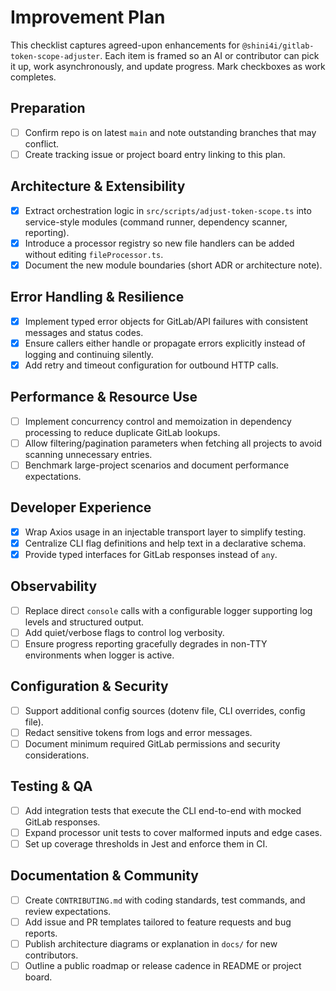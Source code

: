 # Improvement Plan

This checklist captures agreed-upon enhancements for `@shini4i/gitlab-token-scope-adjuster`. Each item is framed so an AI or contributor can pick it up, work asynchronously, and update progress. Mark checkboxes as work completes.

## Preparation
- [ ] Confirm repo is on latest `main` and note outstanding branches that may conflict.
- [ ] Create tracking issue or project board entry linking to this plan.

## Architecture & Extensibility
- [x] Extract orchestration logic in `src/scripts/adjust-token-scope.ts` into service-style modules (command runner, dependency scanner, reporting).
- [x] Introduce a processor registry so new file handlers can be added without editing `fileProcessor.ts`.
- [x] Document the new module boundaries (short ADR or architecture note).

## Error Handling & Resilience
- [x] Implement typed error objects for GitLab/API failures with consistent messages and status codes.
- [x] Ensure callers either handle or propagate errors explicitly instead of logging and continuing silently.
- [x] Add retry and timeout configuration for outbound HTTP calls.

## Performance & Resource Use
- [ ] Implement concurrency control and memoization in dependency processing to reduce duplicate GitLab lookups.
- [ ] Allow filtering/pagination parameters when fetching all projects to avoid scanning unnecessary entries.
- [ ] Benchmark large-project scenarios and document performance expectations.

## Developer Experience
- [x] Wrap Axios usage in an injectable transport layer to simplify testing.
- [x] Centralize CLI flag definitions and help text in a declarative schema.
- [x] Provide typed interfaces for GitLab responses instead of `any`.

## Observability
- [ ] Replace direct `console` calls with a configurable logger supporting log levels and structured output.
- [ ] Add quiet/verbose flags to control log verbosity.
- [ ] Ensure progress reporting gracefully degrades in non-TTY environments when logger is active.

## Configuration & Security
- [ ] Support additional config sources (dotenv file, CLI overrides, config file).
- [ ] Redact sensitive tokens from logs and error messages.
- [ ] Document minimum required GitLab permissions and security considerations.

## Testing & QA
- [ ] Add integration tests that execute the CLI end-to-end with mocked GitLab responses.
- [ ] Expand processor unit tests to cover malformed inputs and edge cases.
- [ ] Set up coverage thresholds in Jest and enforce them in CI.

## Documentation & Community
- [ ] Create `CONTRIBUTING.md` with coding standards, test commands, and review expectations.
- [ ] Add issue and PR templates tailored to feature requests and bug reports.
- [ ] Publish architecture diagrams or explanation in `docs/` for new contributors.
- [ ] Outline a public roadmap or release cadence in README or project board.
